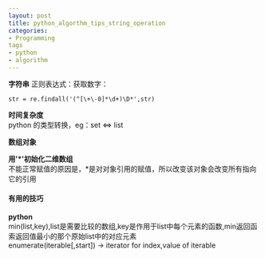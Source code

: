 ```yaml
---
layout: post
title: python_algorthm_tips_string_operation
categories:
- Programming
tags
- python
- algorithm
---
```


**字符串**
正则表达式：获取数字：
```str = str.strip()  
str = re.findall('(^[\+\-0]*\d+)\D*',str)
```  

**时间复杂度**  
python 的类型转换，eg：set <=> list

**数组对象**  

**用'*'初始化二维数组**  
不能正常赋值的原因是，*是对对象引用的赋值，所以改变该对象会改变所有指向它的引用

#### 有用的技巧
**python**  
min(list,key),list是需要比较的数组,key是作用于list中每个元素的函数,min返回函索返回值最小的那个原始list中的对应元素  
enumerate(iterable[,start]) -> iterator for index,value of iterable  

